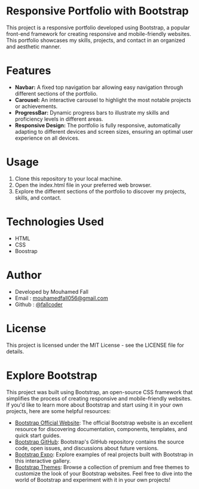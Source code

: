 # Responsive Portfolio with Bootstrap
This project is a responsive portfolio developed using Bootstrap, a popular front-end framework for creating responsive and mobile-friendly websites. This portfolio showcases my skills, projects, and contact in an organized and aesthetic manner.

# Features
* **Navbar:** A fixed top navigation bar allowing easy navigation through different sections of the portfolio.
* **Carousel:** An interactive carousel to highlight the most notable projects or achievements.
* **ProgressBar:** Dynamic progress bars to illustrate my skills and proficiency levels in different areas.
* **Responsive Design:** The portfolio is fully responsive, automatically adapting to different devices and screen sizes, ensuring an optimal user experience on all devices.

# Usage
1. Clone this repository to your local machine.
2. Open the index.html file in your preferred web browser.
3. Explore the different sections of the portfolio to discover my projects, skills, and contact.

# Technologies Used
* HTML
* CSS
* Boostrap

# Author
* Developed by Mouhamed Fall
* Email : mouhamedfall056@gmail.com
* Github : [@fallcoder](https://github.com/fallcoder)

# License
This project is licensed under the MIT License - see the LICENSE file for details.

# Explore Bootstrap
This project was built using Bootstrap, an open-source CSS framework that simplifies the process of creating responsive and mobile-friendly websites. If you'd like to learn more about Bootstrap and start using it in your own projects, here are some helpful resources:

* [Bootstrap Official Website](https://getbootstrap.com/): The official Bootstrap website is an excellent resource for discovering documentation, components, templates, and quick start guides.
* [Bootstrap GitHub](https://github.com/twbs/bootstrap): Bootstrap's GitHub repository contains the source code, open issues, and discussions about future versions.
* [Bootstrap Expo](https://expo.getbootstrap.com/): Explore examples of real projects built with Bootstrap in this interactive gallery.
* [Bootstrap Themes](https://themes.getbootstrap.com/): Browse a collection of premium and free themes to customize the look of your Bootstrap websites.
Feel free to dive into the world of Bootstrap and experiment with it in your own projects!
